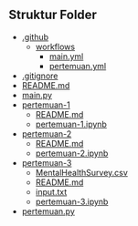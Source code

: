 ## Struktur Folder

<!--START:structure-->
- [.github](/.github)
  - [workflows](/.github/workflows)
    - [main.yml](/.github/workflows/main.yml)
    - [pertemuan.yml](/.github/workflows/pertemuan.yml)
- [.gitignore](/.gitignore)
- [README.md](/README.md)
- [main.py](/main.py)
- [pertemuan-1](/pertemuan-1)
  - [README.md](/pertemuan-1/README.md)
  - [pertemuan-1.ipynb](/pertemuan-1/pertemuan-1.ipynb)
- [pertemuan-2](/pertemuan-2)
  - [README.md](/pertemuan-2/README.md)
  - [pertemuan-2.ipynb](/pertemuan-2/pertemuan-2.ipynb)
- [pertemuan-3](/pertemuan-3)
  - [MentalHealthSurvey.csv](/pertemuan-3/MentalHealthSurvey.csv)
  - [README.md](/pertemuan-3/README.md)
  - [input.txt](/pertemuan-3/input.txt)
  - [pertemuan-3.ipynb](/pertemuan-3/pertemuan-3.ipynb)
- [pertemuan.py](/pertemuan.py)
<!--END:structure-->